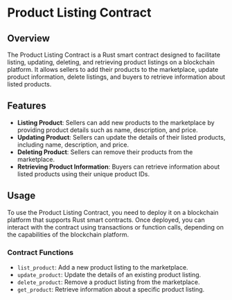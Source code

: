 # Product Listing Contract

## Overview
The Product Listing Contract is a Rust smart contract designed to facilitate listing, updating, deleting, and retrieving product listings on a blockchain platform. It allows sellers to add their products to the marketplace, update product information, delete listings, and buyers to retrieve information about listed products.

## Features
- **Listing Product**: Sellers can add new products to the marketplace by providing product details such as name, description, and price.
- **Updating Product**: Sellers can update the details of their listed products, including name, description, and price.
- **Deleting Product**: Sellers can remove their products from the marketplace.
- **Retrieving Product Information**: Buyers can retrieve information about listed products using their unique product IDs.

## Usage
To use the Product Listing Contract, you need to deploy it on a blockchain platform that supports Rust smart contracts. Once deployed, you can interact with the contract using transactions or function calls, depending on the capabilities of the blockchain platform.

### Contract Functions
- `list_product`: Add a new product listing to the marketplace.
- `update_product`: Update the details of an existing product listing.
- `delete_product`: Remove a product listing from the marketplace.
- `get_product`: Retrieve information about a specific product listing.


